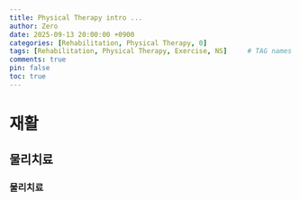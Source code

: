 ```yaml
---
title: Physical Therapy intro ...
author: Zero
date: 2025-09-13 20:00:00 +0900
categories: [Rehabilitation, Physical Therapy, 0]
tags: [Rehabilitation, Physical Therapy, Exercise, NS]     # TAG names should always be lowercase, 띄어쓰기도 금지
comments: true
pin: false
toc: true
---
```


# 재활
## 물리치료
### 물리치료
